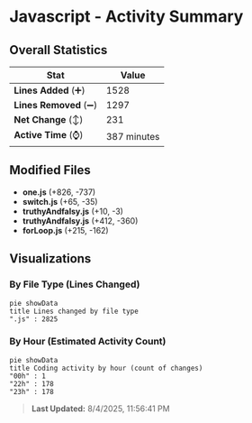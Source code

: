 # Javascript - Activity Summary 

## Overall Statistics

| Stat                   | Value                                                             |
| ---------------------- | ----------------------------------------------------------------- |
| **Lines Added** (➕)   | 1528                                          |
| **Lines Removed** (➖) | 1297                                        |
| **Net Change** (↕)    | 231                |
| **Active Time** (⌚)   | 387 minutes |


## Modified Files
- **one.js** (+826, -737)
- **switch.js** (+65, -35)
- **truthyAndfalsy.js** (+10, -3)
- **truthyAndfalsy.js** (+412, -360)
- **forLoop.js** (+215, -162)

## Visualizations

### By File Type (Lines Changed)

```mermaid
pie showData
title Lines changed by file type
".js" : 2825
```

### By Hour (Estimated Activity Count)

```mermaid
pie showData
title Coding activity by hour (count of changes)
"00h" : 1
"22h" : 178
"23h" : 178
```


> **Last Updated:** 8/4/2025, 11:56:41 PM